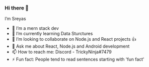### Hi there 👋


I’m Sreyas

- 🔭 I’m a mern stack dev
- 🌱 I’m currently learning Data Sturctures 
- 💞️ I’m looking to collaborate on Node.js and React projects 👍
- 💬 Ask me about React, Node.js and Android development
- 📫 How to reach me: Discord - TrickyNinja#7479
- ⚡ Fun fact: People tend to read sentences starting with 'fun fact' 
